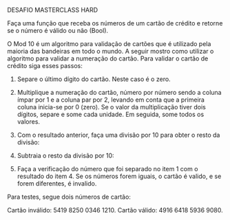 DESAFIO MASTERCLASS HARD

Faça uma função que receba os números de um cartão de crédito e retorne se o número é válido ou não (Bool).

O Mod 10 é um algoritmo para validação de cartões que é utilizado pela maioria das bandeiras em todo o mundo. A seguir mostro como utilizar o algoritmo para validar a numeração do cartão.
Para validar o cartão de crédito siga esses passos:

1. Separe o último dígito do cartão. Neste caso é o zero.

2. Multiplique a numeração do cartão, número por número sendo a coluna ímpar por 1 e a coluna par por 2, levando em conta que a primeira coluna inicia-se por 0 (zero). Se o valor da multiplicação tiver dois dígitos, separe e some cada unidade.  Em seguida, some todos os valores.

3. Com o resultado anterior, faça uma divisão por 10 para obter o resto da divisão:

4. Subtraia o resto da divisão por 10:

5. Faça a verificação do número que foi separado no item 1 com o resultado do item 4. Se os números forem iguais, o cartão é valido, e se forem diferentes, é invalido.


Para testes, segue dois  números de cartão:

Cartão inválido: 5419 8250 0346 1210.
Cartão válido: 4916 6418 5936 9080.
